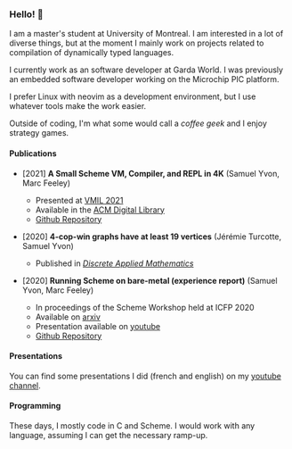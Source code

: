 ### Hello! :wave:

I am a master's student at University of Montreal. I am interested in a lot of diverse things,
but at the moment I mainly work on projects related to compilation of dynamically typed
languages.

I currently work as an software developer at Garda World. I was previously an
embedded software developer working on the Microchip PIC platform.

I prefer Linux with neovim as a development environment, but I use whatever tools make the work
easier.

Outside of coding, I'm what some would call a *coffee geek* and I enjoy strategy games.

#### Publications

- [2021] **A Small Scheme VM, Compiler, and REPL in 4K** (Samuel Yvon, Marc Feeley)
    - Presented at [VMIL 2021](https://2021.splashcon.org/home/vmil-2021#event-overview)
    - Available in the [ACM Digital Library](https://dl.acm.org/doi/10.1145/3486606.3486783)
    - [Github Repository](https://github.com/udem-dlteam/ribbit)

- [2020] **4-cop-win graphs have at least 19 vertices** (Jérémie Turcotte, Samuel Yvon)
    - Published in [*Discrete Applied Mathematics*](https://www.sciencedirect.com/science/article/abs/pii/S0166218X21002018)

- [2020] **Running Scheme on bare-metal (experience report)** (Samuel Yvon, Marc Feeley)
    - In proceedings of the Scheme Workshop held at ICFP 2020
    - Available on [arxiv](https://arxiv.org/abs/2101.06759)
    - Presentation available on [youtube](https://www.youtube.com/watch?v=GWr4iQfc0uw)
    - [Github Repository](https://github.com/udem-dlteam/mimosa)

#### Presentations

You can find some presentations I did (french and english) on my [youtube channel](https://www.youtube.com/channel/UCt1puHbNV1PejKHqNd22zVw).

#### Programming 

These days, I mostly code in C and Scheme. I would work with any language, assuming I can get the necessary ramp-up.
